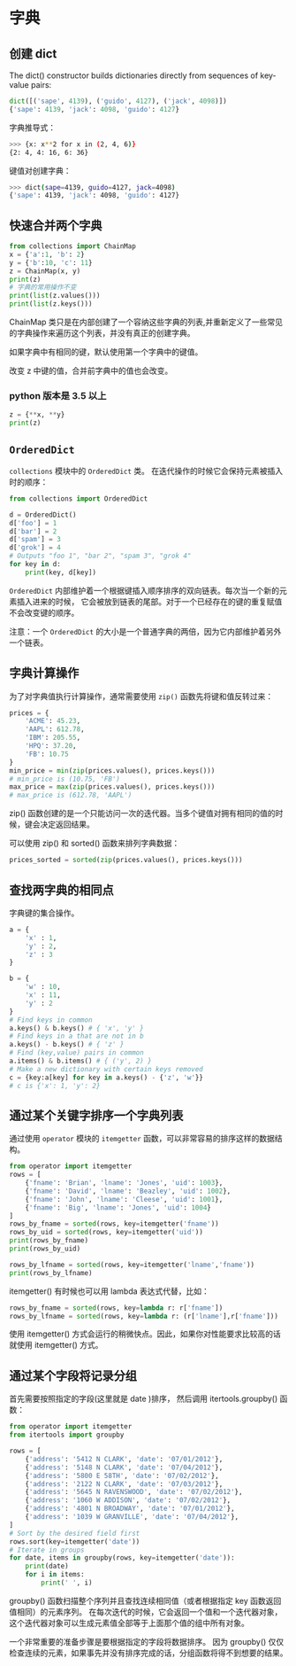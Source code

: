 # 字典

## 创建 dict

The dict() constructor builds dictionaries directly from sequences of key-value pairs:

```python
dict([('sape', 4139), ('guido', 4127), ('jack', 4098)])
{'sape': 4139, 'jack': 4098, 'guido': 4127}
```

字典推导式：

```bash
>>> {x: x**2 for x in (2, 4, 6)}
{2: 4, 4: 16, 6: 36}
```

键值对创建字典：

```bash
>>> dict(sape=4139, guido=4127, jack=4098)
{'sape': 4139, 'jack': 4098, 'guido': 4127}
```

## 快速合并两个字典

```python
from collections import ChainMap
x = {'a':1, 'b': 2}
y = {'b':10, 'c': 11}
z = ChainMap(x, y)
print(z)
# 字典的常用操作不变
print(list(z.values()))
print(list(z.keys()))
```

ChainMap 类只是在内部创建了一个容纳这些字典的列表,并重新定义了一些常见的字典操作来遍历这个列表，并没有真正的创建字典。

如果字典中有相同的键，默认使用第一个字典中的键值。

改变 z 中键的值，合并前字典中的值也会改变。

### python 版本是 3.5 以上

```python
z = {**x, **y}
print(z)
```

## `OrderedDict`

`collections` 模块中的 `OrderedDict` 类。 在迭代操作的时候它会保持元素被插入时的顺序：

```python
from collections import OrderedDict

d = OrderedDict()
d['foo'] = 1
d['bar'] = 2
d['spam'] = 3
d['grok'] = 4
# Outputs "foo 1", "bar 2", "spam 3", "grok 4"
for key in d:
    print(key, d[key])
```

`OrderedDict` 内部维护着一个根据键插入顺序排序的双向链表。每次当一个新的元素插入进来的时候， 它会被放到链表的尾部。对于一个已经存在的键的重复赋值不会改变键的顺序。

注意：一个 `OrderedDict` 的大小是一个普通字典的两倍，因为它内部维护着另外一个链表。

## 字典计算操作

为了对字典值执行计算操作，通常需要使用 `zip()` 函数先将键和值反转过来：

```python
prices = {
    'ACME': 45.23,
    'AAPL': 612.78,
    'IBM': 205.55,
    'HPQ': 37.20,
    'FB': 10.75
}
min_price = min(zip(prices.values(), prices.keys()))
# min_price is (10.75, 'FB')
max_price = max(zip(prices.values(), prices.keys()))
# max_price is (612.78, 'AAPL')
```

zip() 函数创建的是一个只能访问一次的迭代器。当多个键值对拥有相同的值的时候，键会决定返回结果。

可以使用 zip() 和 sorted() 函数来排列字典数据：

```python
prices_sorted = sorted(zip(prices.values(), prices.keys()))
```

## 查找两字典的相同点

字典键的集合操作。

```python
a = {
    'x' : 1,
    'y' : 2,
    'z' : 3
}

b = {
    'w' : 10,
    'x' : 11,
    'y' : 2
}
# Find keys in common
a.keys() & b.keys() # { 'x', 'y' }
# Find keys in a that are not in b
a.keys() - b.keys() # { 'z' }
# Find (key,value) pairs in common
a.items() & b.items() # { ('y', 2) }
# Make a new dictionary with certain keys removed
c = {key:a[key] for key in a.keys() - {'z', 'w'}}
# c is {'x': 1, 'y': 2}
```

## 通过某个关键字排序一个字典列表

通过使用 `operator` 模块的 `itemgetter` 函数，可以非常容易的排序这样的数据结构。

```python
from operator import itemgetter
rows = [
    {'fname': 'Brian', 'lname': 'Jones', 'uid': 1003},
    {'fname': 'David', 'lname': 'Beazley', 'uid': 1002},
    {'fname': 'John', 'lname': 'Cleese', 'uid': 1001},
    {'fname': 'Big', 'lname': 'Jones', 'uid': 1004}
]
rows_by_fname = sorted(rows, key=itemgetter('fname'))
rows_by_uid = sorted(rows, key=itemgetter('uid'))
print(rows_by_fname)
print(rows_by_uid)

rows_by_lfname = sorted(rows, key=itemgetter('lname','fname'))
print(rows_by_lfname)
```

itemgetter() 有时候也可以用 lambda 表达式代替，比如：

```python
rows_by_fname = sorted(rows, key=lambda r: r['fname'])
rows_by_lfname = sorted(rows, key=lambda r: (r['lname'],r['fname']))
```

使用 itemgetter() 方式会运行的稍微快点。因此，如果你对性能要求比较高的话就使用 itemgetter() 方式。

## 通过某个字段将记录分组

首先需要按照指定的字段(这里就是 date )排序， 然后调用 itertools.groupby() 函数：

```python
from operator import itemgetter
from itertools import groupby

rows = [
    {'address': '5412 N CLARK', 'date': '07/01/2012'},
    {'address': '5148 N CLARK', 'date': '07/04/2012'},
    {'address': '5800 E 58TH', 'date': '07/02/2012'},
    {'address': '2122 N CLARK', 'date': '07/03/2012'},
    {'address': '5645 N RAVENSWOOD', 'date': '07/02/2012'},
    {'address': '1060 W ADDISON', 'date': '07/02/2012'},
    {'address': '4801 N BROADWAY', 'date': '07/01/2012'},
    {'address': '1039 W GRANVILLE', 'date': '07/04/2012'},
]
# Sort by the desired field first
rows.sort(key=itemgetter('date'))
# Iterate in groups
for date, items in groupby(rows, key=itemgetter('date')):
    print(date)
    for i in items:
        print(' ', i)
```

groupby() 函数扫描整个序列并且查找连续相同值（或者根据指定 key 函数返回值相同）的元素序列。 在每次迭代的时候，它会返回一个值和一个迭代器对象， 这个迭代器对象可以生成元素值全部等于上面那个值的组中所有对象。

一个非常重要的准备步骤是要根据指定的字段将数据排序。 因为 groupby() 仅仅检查连续的元素，如果事先并没有排序完成的话，分组函数将得不到想要的结果。